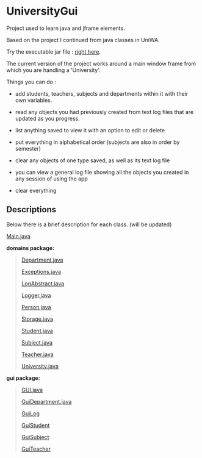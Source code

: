 # UniversityGui

Project used to learn java and jframe elements.

Based on the project I continued from java classes in UniWA.

Try the executable jar file : [right here](https://github.com/VaggM/UniversityGui/blob/main/UniversityGUI/out/artifacts/UniversityGUI_jar/UniversityGUI.jar).

The current version of the project works around a main window frame from which you are handling a 'University'.

Things you can do :

* add students, teachers, subjects and departments within it with their own variables.

* read any objects you had previously created from text log files that are updated as you progress.

* list anything saved to view it with an option to edit or delete

* put everything in alphabetical order (subjects are also in order by semester)

* clear any objects of one type saved, as well as its text log file

* you can view a general log file showing all the objects you created in any session of using the app

* clear everything



## Descriptions

Below there is a brief description for each class. (will be updated)

[Main.java](https://github.com/VaggM/UniversityGui/blob/main/Descriptions/Main.md)

**domains package:** 

> [Department.java](https://github.com/VaggM/UniversityGui/blob/main/Descriptions/domains/Department.md)
>
> [Exceptions.java](https://github.com/VaggM/UniversityGui/blob/main/Descriptions/domains/Exceptions.md)
>
> [LogAbstract.java](https://github.com/VaggM/UniversityGui/blob/main/Descriptions/domains/LogAbstract.md)
>
> [Logger.java](https://github.com/VaggM/UniversityGui/blob/main/Descriptions/domains/Logger.md)
>
> [Person.java](https://github.com/VaggM/UniversityGui/blob/main/Descriptions/domains/Person.md)
>
> [Storage.java](https://github.com/VaggM/UniversityGui/blob/main/Descriptions/domains/Storage.md)
>
> [Student.java](https://github.com/VaggM/UniversityGui/blob/main/Descriptions/domains/Student.md)
>
> [Subject.java](https://github.com/VaggM/UniversityGui/blob/main/Descriptions/domains/Subject.md)
>
> [Teacher.java](https://github.com/VaggM/UniversityGui/blob/main/Descriptions/domains/Teacher.md)
>
> [University.java](https://github.com/VaggM/UniversityGui/blob/main/Descriptions/domains/University.md)
>

**gui package:** 

> [GUI.java](https://github.com/VaggM/UniversityGui/blob/main/Descriptions/gui/GUI.md)
>
> [GuiDepartment.java](https://github.com/VaggM/UniversityGui/blob/main/Descriptions/gui/GuiDepartment.md)
>
> [GuiLog](https://github.com/VaggM/UniversityGui/blob/main/Descriptions/gui/GuiLog.md)
>
> [GuiStudent](https://github.com/VaggM/UniversityGui/blob/main/Descriptions/gui/GuiStudent.md)
>
> [GuiSubject](https://github.com/VaggM/UniversityGui/blob/main/Descriptions/gui/GuiSubject.md)
>
> [GuiTeacher](https://github.com/VaggM/UniversityGui/blob/main/Descriptions/gui/GuiTeacher.md)
>

